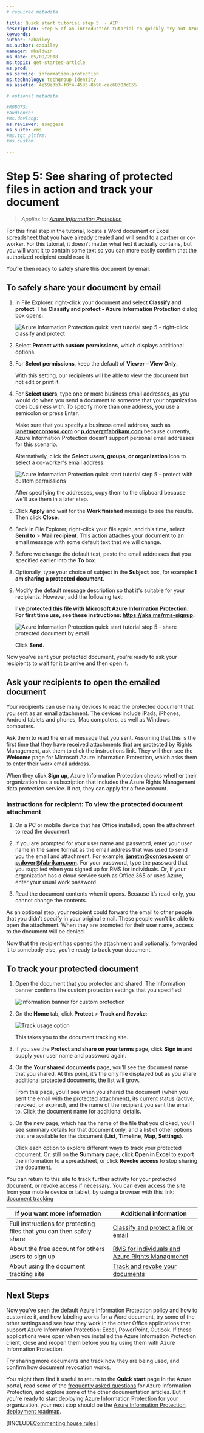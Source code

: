 ```yaml
---
# required metadata

title: Quick start tutorial step 5  - AIP
description: Step 5 of an introduction tutorial to quickly try out Azure Information Protection - Share protected and track.
keywords:
author: cabailey
ms.author: cabailey
manager: mbaldwin
ms.date: 05/09/2018
ms.topic: get-started-article
ms.prod:
ms.service: information-protection
ms.technology: techgroup-identity
ms.assetid: 4e59a3b3-f0f4-4535-8b96-cac68303d855

# optional metadata

#ROBOTS:
#audience:
#ms.devlang:
ms.reviewer: esaggese
ms.suite: ems
#ms.tgt_pltfrm:
#ms.custom:

---
```



# Step 5: See sharing of protected files in action and track your document 

>*Applies to: [Azure Information Protection](https://azure.microsoft.com/pricing/details/information-protection)*

For this final step in the tutorial, locate a Word document or Excel spreadsheet that you have already created and will send to a partner or co-worker. For this tutorial, it doesn’t matter what text it actually contains, but you will want it to contain some text so you can more easily confirm that the authorized recipient could read it.

You’re then ready to safely share this document by email. 

## To safely share your document by email

1. In File Explorer, right-click your document and select **Classify and protect**. The **Classify and protect - Azure Information Protection** dialog box opens:

    ![Azure Information Protection quick start tutorial step 5 - right-click classify and protect](../media/classify-protect-dialog.png)

2. Select **Protect with custom permissions**, which displays additional options.

3. For **Select permissions**, keep the default of **Viewer – View Only**.

    With this setting, our recipients will be able to view the document but not edit or print it.

4. For **Select users**, type one or more business email addresses, as you would do when you send a document to someone that your organization does business with. To specify more than one address, you use a semicolon or press Enter. 

    Make sure that you specify a business email address, such as **janetm@contoso.com** or **p.dover@fabrikam.com** because currently, Azure Information Protection doesn’t support personal email addresses for this scenario. 

    Alternatively, click the **Select users, groups, or organization** icon to select a co-worker's email address:

    ![Azure Information Protection quick start tutorial step 5 - protect with custom permissions](../media/protect-custom-permissions.png)  
    
    After specifying the addresses, copy them to the clipboard because we'll use them in a later step.

5. Click **Apply** and wait for the **Work finished** message to see the results. Then click **Close**.

4. Back in File Explorer, right-click your file again, and this time, select **Send to** > **Mail recipient**. This action attaches your document to an email message with some default text that we will change.

5. Before we change the default text, paste the email addresses that you specified earlier into the **To** box. 

6. Optionally, type your choice of subject in the **Subject** box, for example: **I am sharing a protected document**. 

7. Modify the default message description so that it's suitable for your recipients. However, add the following text:

    **I've protected this file with Microsoft Azure Information Protection. For first time use, see these instructions: https://aka.ms/rms-signup.** 

    ![Azure Information Protection quick start tutorial step 5 - share protected document by email](../media/share-protected-emailv2.png)

    Click **Send**.

Now you’ve sent your protected document, you’re ready to ask your recipients to wait for it to arrive and then open it. 

## Ask your recipients to open the emailed document

Your recipients can use many devices to read the protected document that you sent as an email attachment. The devices include iPads, iPhones, Android tablets and phones, Mac computers, as well as Windows computers.

Ask them to read the email message that you sent. Assuming that this is the first time that they have received attachments that are protected by Rights Management, ask them to click the instructions link. They will then see the **Welcome** page for Microsoft Azure Information Protection, which asks them to enter their work email address.

When they click **Sign up**, Azure Information Protection checks whether their organization has a subscription that includes the Azure Rights Management data protection service. If not, they can apply for a free account.

### Instructions for recipient: To view the protected document attachment

1. On a PC or mobile device that has Office installed, open the attachment to read the document.  

2.  If you are prompted for your user name and password, enter your user name in the same format as the email address that was used to send you the email and attachment. For example, **janetm@contoso.com** or **p.dover@fabrikam.com**. For your password, type the password that you supplied when you signed up for RMS for individuals. Or, if your organization has a cloud service such as Office 365 or uses Azure, enter your usual work password.

3. Read the document contents when it opens. Because it’s read-only, you cannot change the contents.

As an optional step, your recipient could forward the email to other people that you didn’t specify in your original email. These people won’t be able to open the attachment. When they are promoted for their user name, access to the document will be denied.

Now that the recipient has opened the attachment and optionally, forwarded it to somebody else, you're ready to track your document.

## To track your protected document

1.  Open the document that you protected and shared. The information banner confirms the custom protection settings that you specified:

    ![Information banner for custom protection](../media/information-banner-custom-protection.png)

2.  On the **Home** tab, click **Protect** > **Track and Revoke**:

    ![Track usage option](../media/track-usage-calloutv3.png)

    This takes you to the document tracking site.

2.  If you see the **Protect and share on your terms** page, click **Sign in** and supply your user name and password again.

3.  On the **Your shared documents** page, you’ll see the document name that you shared. At this point, it’s the only file displayed but as you share additional protected documents, the list will grow.

    From this page, you’ll see when you shared the document (when you sent the email with the protected attachment), its current status (active, revoked, or expired), and the name of the recipient you sent the email to. Click the document name for additional details.

4.  On the new page, which has the name of the file that you clicked, you’ll see summary details for that document only, and a list of other options that are available for the document (**List**, **Timeline**, **Map**, **Settings**).

    Click each option to explore different ways to track your protected document. Or, still on the **Summary** page, click **Open in Excel** to export the information to a spreadsheet, or click **Revoke access** to stop sharing the document.

You can return to this site to track further activity for your protected document, or revoke access if necessary. You can even access the site from your mobile device or tablet, by using a browser with this link: [document tracking](http://go.microsoft.com/fwlink/?LinkId=529562)



|If you want more information|Additional information|
|--------------------------------|--------------------------|
|Full instructions for protecting files that you can then safely share|[Classify and protect a file or email](../rms-client/client-classify-protect.md)|
|About the free account for others users to sign up|[RMS for individuals and Azure Rights Managmenet](../understand-explore/rms-for-individuals.md)|
|About using the document tracking site|[Track and revoke your documents](../rms-client/client-track-revoke.md)


## Next Steps

Now you've seen the default Azure Information Protection policy and how to customize it, and how labeling works for a Word document, try some of the other settings and see how they work in the other Office applications that support Azure Information Protection: Excel, PowerPoint, Outlook. If these applications were open when you installed the Azure Information Protection client, close and reopen them before you try using them with Azure Information Protection.

Try sharing more documents and track how they are being used, and confirm how document revocation works.

You might then find it useful to return to the **Quick start** page in the Azure portal, read some of the [frequently asked questions](faqs.md) for Azure Information Protection, and explore some of the other documentation articles. But if you're ready to start deploying Azure Information Protection for your organization, your next stop should be the [Azure Information Protection deployment roadmap](../plan-design/deployment-roadmap.md). 

[!INCLUDE[Commenting house rules](../includes/houserules.md)]